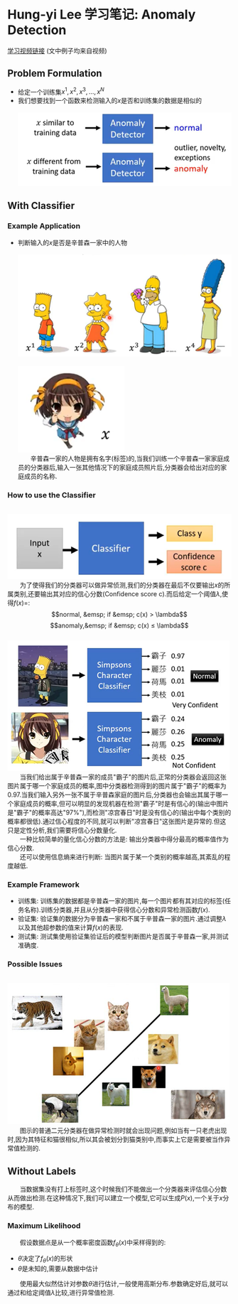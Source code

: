 # Hung-yi Lee 学习笔记: Anomaly Detection
[学习视频链接](https://www.bilibili.com/video/av48285039/?p=13) (文中例子均来自视频)<br/>
## Problem Formulation
+ 给定一个训练集${x^1,x^2,x^3,...,x^N}$
+ 我们想要找到一个函数来检测输入的$x$是否和训练集的数据是相似的
&emsp;&emsp;&emsp;&emsp;&emsp;&emsp;&emsp;&emsp;&emsp;&emsp;&emsp;&emsp;![图1_异常侦测](1.png)<br/>

## With Classifier
### Example Application
+ 判断输入的$x$是否是辛普森一家中的人物<br/>
&emsp;&emsp;&emsp;&emsp;&emsp;&emsp;&emsp;&emsp;&emsp;&emsp;&emsp;&emsp;![图2_辛普森一家](2.png)<br/>
&emsp;&emsp;&emsp;&emsp;&emsp;&emsp;&emsp;&emsp;&emsp;&emsp;&emsp;&emsp;&emsp;&emsp;&emsp;&emsp;&emsp;&emsp;&emsp;&emsp;![图3_凉宫春日](3.png)<br/>
&emsp;&emsp;辛普森一家的人物是拥有名字(标签)的,当我们训练一个辛普森一家家庭成员的分类器后,输入一张其他情况下的家庭成员照片后,分类器会给出对应的家庭成员的名称.
### How to use the Classifier
&emsp;&emsp;&emsp;&emsp;&emsp;&emsp;&emsp;&emsp;&emsp;&emsp;&emsp;&emsp;![图4_信心分数](4.png)<br/>
&emsp;&emsp;为了使得我们的分类器可以做异常侦测,我们的分类器在最后不仅要输出$x$的所属类别,还要输出其对应的信心分数(Confidence score c).而后给定一个阈值$\lambda$,使得$f(x)=$:
$$normal, &emsp;  if &emsp; c(x) > \lambda$$
$$anomaly,&emsp;  if &emsp; c(x) ≤ \lambda$$
&emsp;&emsp;&emsp;&emsp;&emsp;&emsp;&emsp;&emsp;&emsp;&emsp;&emsp;&emsp;![图5_得分对比](5.png)<br/>
&emsp;&emsp;当我们给出属于辛普森一家的成员"霸子"的图片后,正常的分类器会返回这张图片属于哪一个家庭成员的概率,图中分类器检测得到的图片属于"霸子"的概率为0.97.当我们输入另外一张不属于辛普森家庭的图片后,分类器也会输出其属于哪一个家庭成员的概率,但可以明显的发现机器在检测"霸子"时是有信心的(输出中图片是"霸子"的概率高达"97%"),而检测"凉宫春日"时是没有信心的(输出中每个类别的概率都很低).通过信心程度的不同,就可以判断"凉宫春日"这张图片是异常的.但这只是定性分析,我们需要将信心分数量化.<br/>
&emsp;&emsp;一种比较简单的量化信心分数的方法是: 输出分类器中得分最高的概率值作为信心分数.<br/>
&emsp;&emsp;还可以使用信息熵来进行判断: 当图片属于某一个类别的概率越高,其紊乱的程度越低.
### Example Framework
+ 训练集: 训练集的数据都是辛普森一家的图片,每一个图片都有其对应的标签(任务名称).训练分类器,并且从分类器中获得信心分数和异常检测函数$f(x)$.
+ 验证集: 验证集的数据分为辛普森一家和不属于辛普森一家的图片.通过调整$\lambda$以及其他超参数的值来计算$f(x)$的表现.
+ 测试集: 测试集使用验证集验证后的模型判断图片是否属于辛普森一家,并测试准确度.
### Possible Issues
&emsp;&emsp;&emsp;&emsp;&emsp;&emsp;&emsp;&emsp;&emsp;&emsp;&emsp;&emsp;![图6_普通二元分类器](6.png)<br/>
&emsp;&emsp;图示的普通二元分类器在做异常检测时就会出现问题,例如当有一只老虎出现时,因为其特征和猫很相似,所以其会被划分到猫类别中,而事实上它是需要被当作异常值检测的.
## Without Labels
&emsp;&emsp;当数据集没有打上标签时,这个时候我们不能做出一个分类器来评估信心分数从而做出检测.在这种情况下,我们可以建立一个模型,它可以生成$P(x)$,一个关于$x$分布的模型.
### Maximum Likelihood
&emsp;&emsp;假设数据点是从一个概率密度函数$f_{\theta}(x)$中采样得到的:<br/>

+ $\theta$决定了$f_{\theta}(x)$的形状
+ $\theta$是未知的,需要从数据中估计<br/>

&emsp;&emsp;使用最大似然估计对参数$\theta$进行估计,一般使用高斯分布.参数确定好后,就可以通过和给定阈值$\lambda$比较,进行异常值检测.